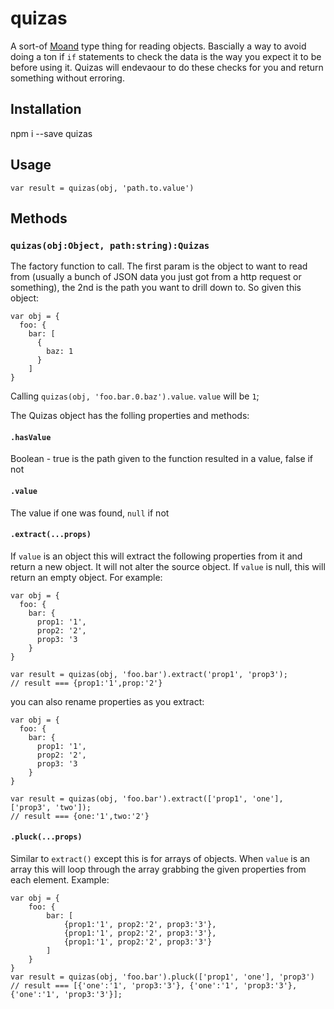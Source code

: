 # quizas

A sort-of [Moand](https://en.wikipedia.org/wiki/Monad_(functional_programming)) type thing for reading objects.  Bascially a way to avoid doing a ton if `if` statements to check the data is the way you expect it to be before using it.  Quizas will endevaour to do these checks for you and return something without erroring.  

## Installation

  npm i --save quizas
  
## Usage

```
var result = quizas(obj, 'path.to.value')
```

## Methods

### `quizas(obj:Object, path:string):Quizas` 
The factory function to call. The first param is the object to want to read from (usually a bunch of JSON data you just got from a http request or something), the 2nd is the path you want to drill down to.  So given this object:
```
var obj = {
  foo: {
    bar: [
      {
        baz: 1
      }
    ]
}
```

Calling `quizas(obj, 'foo.bar.0.baz').value`.  `value` will be `1`;  

The Quizas object has the folling properties and methods:

#### `.hasValue`
Boolean - true is the path given to the function resulted in a value, false if not

#### `.value`
The value if one was found, `null` if not

#### `.extract(...props)`
If `value` is an object this will extract the following properties from it and return a new object.  It will not alter the source object. If `value` is null, this will return an empty object.  For example:
```
var obj = {
  foo: {
    bar: {
      prop1: '1',
      prop2: '2',
      prop3: '3
    }
}

var result = quizas(obj, 'foo.bar').extract('prop1', 'prop3');
// result === {prop1:'1',prop:'2'}
```

you can also rename properties as you extract:
```
var obj = {
  foo: {
    bar: {
      prop1: '1',
      prop2: '2',
      prop3: '3
    }
}

var result = quizas(obj, 'foo.bar').extract(['prop1', 'one'], ['prop3', 'two']);
// result === {one:'1',two:'2'}
```

#### `.pluck(...props)`
Similar to `extract()` except this is for arrays of objects.  When `value` is an array this will loop through the array grabbing the given properties from each element.  Example:
```
var obj = {
    foo: {
        bar: [
            {prop1:'1', prop2:'2', prop3:'3'},
            {prop1:'1', prop2:'2', prop3:'3'},
            {prop1:'1', prop2:'2', prop3:'3'}
        ]
    }
}
var result = quizas(obj, 'foo.bar').pluck(['prop1', 'one'], 'prop3')
// result === [{'one':'1', 'prop3:'3'}, {'one':'1', 'prop3:'3'}, {'one':'1', 'prop3:'3'}];


